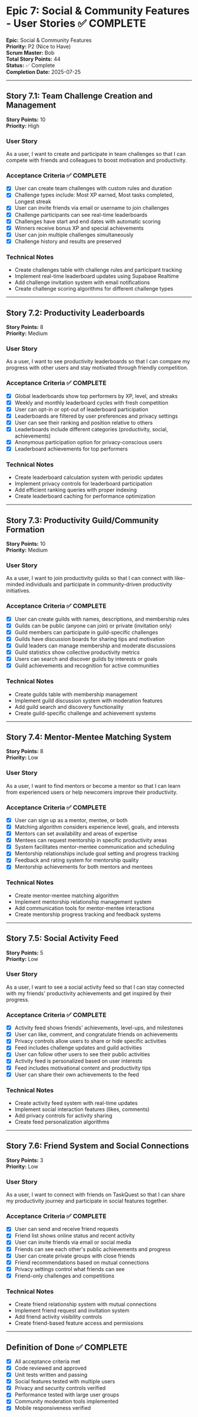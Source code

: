 # Epic 7: Social & Community Features - User Stories ✅ COMPLETE

**Epic:** Social & Community Features  
**Priority:** P2 (Nice to Have)  
**Scrum Master:** Bob  
**Total Story Points:** 44  
**Status:** ✅ Complete  
**Completion Date:** 2025-07-25

---

## Story 7.1: Team Challenge Creation and Management
**Story Points:** 10  
**Priority:** High

### User Story
As a user, I want to create and participate in team challenges so that I can compete with friends and colleagues to boost motivation and productivity.

### Acceptance Criteria ✅ COMPLETE
- [x] User can create team challenges with custom rules and duration
- [x] Challenge types include: Most XP earned, Most tasks completed, Longest streak
- [x] User can invite friends via email or username to join challenges
- [x] Challenge participants can see real-time leaderboards
- [x] Challenges have start and end dates with automatic scoring
- [x] Winners receive bonus XP and special achievements
- [x] User can join multiple challenges simultaneously
- [x] Challenge history and results are preserved

### Technical Notes
- Create challenges table with challenge rules and participant tracking
- Implement real-time leaderboard updates using Supabase Realtime
- Add challenge invitation system with email notifications
- Create challenge scoring algorithms for different challenge types

---

## Story 7.2: Productivity Leaderboards
**Story Points:** 8  
**Priority:** Medium

### User Story
As a user, I want to see productivity leaderboards so that I can compare my progress with other users and stay motivated through friendly competition.

### Acceptance Criteria ✅ COMPLETE
- [x] Global leaderboards show top performers by XP, level, and streaks
- [x] Weekly and monthly leaderboard cycles with fresh competition
- [x] User can opt-in or opt-out of leaderboard participation
- [x] Leaderboards are filtered by user preferences and privacy settings
- [x] User can see their ranking and position relative to others
- [x] Leaderboards include different categories (productivity, social, achievements)
- [x] Anonymous participation option for privacy-conscious users
- [x] Leaderboard achievements for top performers

### Technical Notes
- Create leaderboard calculation system with periodic updates
- Implement privacy controls for leaderboard participation
- Add efficient ranking queries with proper indexing
- Create leaderboard caching for performance optimization

---

## Story 7.3: Productivity Guild/Community Formation
**Story Points:** 10  
**Priority:** Medium

### User Story
As a user, I want to join productivity guilds so that I can connect with like-minded individuals and participate in community-driven productivity initiatives.

### Acceptance Criteria ✅ COMPLETE
- [x] User can create guilds with names, descriptions, and membership rules
- [x] Guilds can be public (anyone can join) or private (invitation only)
- [x] Guild members can participate in guild-specific challenges
- [x] Guilds have discussion boards for sharing tips and motivation
- [x] Guild leaders can manage membership and moderate discussions
- [x] Guild statistics show collective productivity metrics
- [x] Users can search and discover guilds by interests or goals
- [x] Guild achievements and recognition for active communities

### Technical Notes
- Create guilds table with membership management
- Implement guild discussion system with moderation features
- Add guild search and discovery functionality
- Create guild-specific challenge and achievement systems

---

## Story 7.4: Mentor-Mentee Matching System
**Story Points:** 8  
**Priority:** Low

### User Story
As a user, I want to find mentors or become a mentor so that I can learn from experienced users or help newcomers improve their productivity.

### Acceptance Criteria ✅ COMPLETE
- [x] User can sign up as a mentor, mentee, or both
- [x] Matching algorithm considers experience level, goals, and interests
- [x] Mentors can set availability and areas of expertise
- [x] Mentees can request mentorship in specific productivity areas
- [x] System facilitates mentor-mentee communication and scheduling
- [x] Mentorship relationships include goal setting and progress tracking
- [x] Feedback and rating system for mentorship quality
- [x] Mentorship achievements for both mentors and mentees

### Technical Notes
- Create mentor-mentee matching algorithm
- Implement mentorship relationship management system
- Add communication tools for mentor-mentee interactions
- Create mentorship progress tracking and feedback systems

---

## Story 7.5: Social Activity Feed
**Story Points:** 5  
**Priority:** Low

### User Story
As a user, I want to see a social activity feed so that I can stay connected with my friends' productivity achievements and get inspired by their progress.

### Acceptance Criteria ✅ COMPLETE
- [x] Activity feed shows friends' achievements, level-ups, and milestones
- [x] User can like, comment, and congratulate friends on achievements
- [x] Privacy controls allow users to share or hide specific activities
- [x] Feed includes challenge updates and guild activities
- [x] User can follow other users to see their public activities
- [x] Activity feed is personalized based on user interests
- [x] Feed includes motivational content and productivity tips
- [x] User can share their own achievements to the feed

### Technical Notes
- Create activity feed system with real-time updates
- Implement social interaction features (likes, comments)
- Add privacy controls for activity sharing
- Create feed personalization algorithms

---

## Story 7.6: Friend System and Social Connections
**Story Points:** 3  
**Priority:** Low

### User Story
As a user, I want to connect with friends on TaskQuest so that I can share my productivity journey and participate in social features together.

### Acceptance Criteria ✅ COMPLETE
- [x] User can send and receive friend requests
- [x] Friend list shows online status and recent activity
- [x] User can invite friends via email or social media
- [x] Friends can see each other's public achievements and progress
- [x] User can create private groups with close friends
- [x] Friend recommendations based on mutual connections
- [x] Privacy settings control what friends can see
- [x] Friend-only challenges and competitions

### Technical Notes
- Create friend relationship system with mutual connections
- Implement friend request and invitation system
- Add friend activity visibility controls
- Create friend-based feature access and permissions

---

## Definition of Done ✅ COMPLETE
- [x] All acceptance criteria met
- [x] Code reviewed and approved
- [x] Unit tests written and passing
- [x] Social features tested with multiple users
- [x] Privacy and security controls verified
- [x] Performance tested with large user groups
- [x] Community moderation tools implemented
- [x] Mobile responsiveness verified

